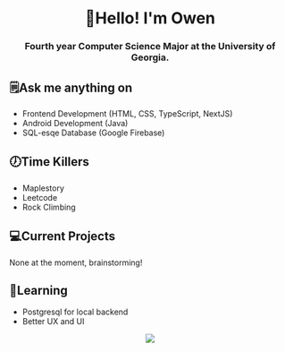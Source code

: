 <h1 align="center">👋Hello! I'm Owen</h1>

<h3 align="center">Fourth year Computer Science Major at the University of Georgia.</h3>

## 🗒Ask me anything on
- Frontend Development (HTML, CSS, TypeScript, NextJS)
- Android Development (Java)
- SQL-esqe Database (Google Firebase)

## 🕖Time Killers
- Maplestory
- Leetcode
- Rock Climbing

## 💻Current Projects
None at the moment, brainstorming!

## 💬Learning
- Postgresql for local backend
- Better UX and UI

<p align="center">
<a href="https://git.io/streak-stats">
  <img src="https://streak-stats.demolab.com?user=owen-na&theme=dracula&date_format=M%20j%5B%2C%20Y%5D&locale=ko"/>
</a></p>
